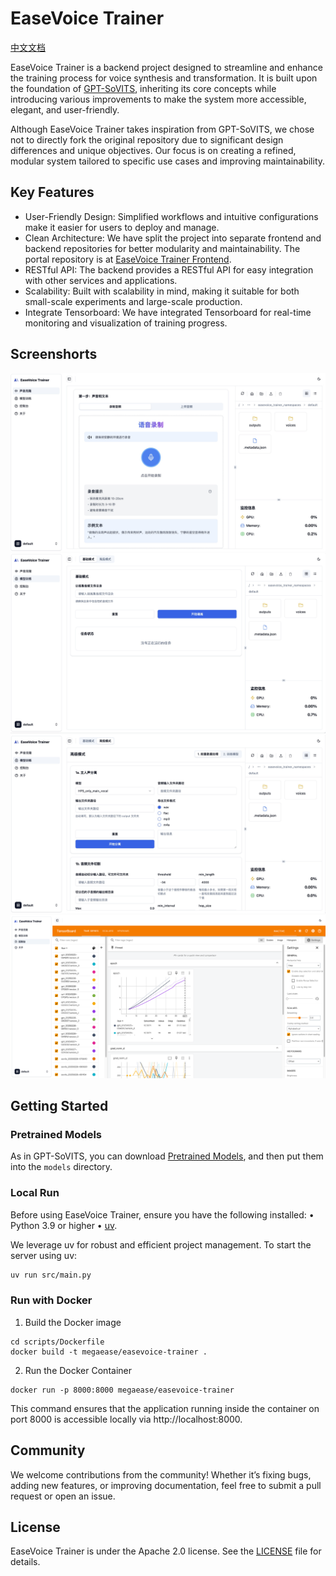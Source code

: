 # EaseVoice Trainer

[中文文档](./README.zh-CN.md)

EaseVoice Trainer is a backend project designed to streamline and enhance the training process for voice synthesis and transformation. It is built upon the foundation of [GPT-SoVITS](https://github.com/RVC-Boss/GPT-SoVITS), inheriting its core concepts while introducing various improvements to make the system more accessible, elegant, and user-friendly.

Although EaseVoice Trainer takes inspiration from GPT-SoVITS, we chose not to directly fork the original repository due to significant design differences and unique objectives. Our focus is on creating a refined, modular system tailored to specific use cases and improving maintainability.

## Key Features

- User-Friendly Design: Simplified workflows and intuitive configurations make it easier for users to deploy and manage.
- Clean Architecture: We have split the project into separate frontend and backend repositories for better modularity and maintainability. The portal repository is at [EaseVoice Trainer Frontend](https://github.com/megaease/easevoice-trainer-portal).
- RESTful API: The backend provides a RESTful API for easy integration with other services and applications.
- Scalability: Built with scalability in mind, making it suitable for both small-scale experiments and large-scale production.
- Integrate Tensorboard: We have integrated Tensorboard for real-time monitoring and visualization of training progress.

## Screenshorts

![voice-clone](./docs/images/voice-clone.png)
![basic-model-training](./docs/images/basic-model-training.png)
![advanced-model-training](./docs/images/advanced-model-training.png)
![tensorboard](./docs/images/tensorboard.png)

## Getting Started

### Pretrained Models

As in GPT-SoVITS, you can download [Pretrained Models](https://github.com/RVC-Boss/GPT-SoVITS#pretrained-models), and then put them into the `models` directory.

### Local Run

Before using EaseVoice Trainer, ensure you have the following installed:
 • Python 3.9 or higher
 • [uv](https://github.com/astral-sh/uv).

We leverage uv for robust and efficient project management. To start the server using uv:

```bash
uv run src/main.py
```

### Run with Docker

1. Build the Docker image
```
cd scripts/Dockerfile
docker build -t megaease/easevoice-trainer . 
```

2. Run the Docker Container
```
docker run -p 8000:8000 megaease/easevoice-trainer
```

This command ensures that the application running inside the container on port 8000 is accessible locally via http://localhost:8000.

## Community

We welcome contributions from the community! Whether it’s fixing bugs, adding new features, or improving documentation, feel free to submit a pull request or open an issue.

## License

EaseVoice Trainer is under the Apache 2.0 license. See the [LICENSE](./LICENSE) file for details.
